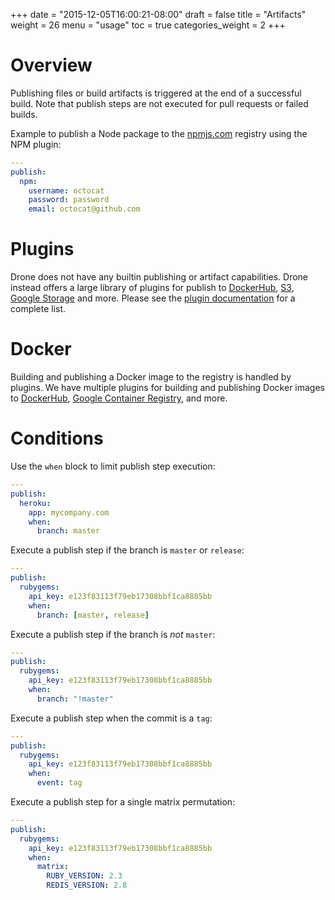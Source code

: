 +++
date = "2015-12-05T16:00:21-08:00"
draft = false
title = "Artifacts"
weight = 26
menu = "usage"
toc = true
categories_weight = 2
+++


# Overview

Publishing files or build artifacts is triggered at the end of a successful build. Note that publish steps are not executed for pull requests or failed builds.

Example to publish a Node package to the [npmjs.com](/plugins/npm/) registry using the NPM plugin:

```yaml
---
publish:
  npm:
    username: octocat
    password: password
    email: octocat@github.com
```

# Plugins

Drone does not have any builtin publishing or artifact capabilities. Drone instead offers a large library of plugins for publish to [DockerHub](/plugins/docker/), [S3](/plugins/s3/), [Google Storage](/plugins/google_cloudstorage/) and more. Please see the [plugin documentation](/plugins/) for a complete list.

# Docker

Building and publishing a Docker image to the registry is handled by plugins. We have multiple plugins for building and publishing Docker images to [DockerHub](/plugins/docker/), [Google Container Registry](/plugins/gcr/), and more.

# Conditions

Use the `when` block to limit publish step execution:

```yaml
---
publish:
  heroku:
    app: mycompany.com
    when:
      branch: master
```

Execute a publish step if the branch is `master` or `release`:

```yaml
---
publish:
  rubygems:
    api_key: e123f83113f79eb17308bbf1ca8885bb
    when:
      branch: [master, release]
```

Execute a publish step if the branch is _not_ `master`:

```yaml
---
publish:
  rubygems:
    api_key: e123f83113f79eb17308bbf1ca8885bb
    when:
      branch: "!master"
```

Execute a publish step when the commit is a `tag`:

```yaml
---
publish:
  rubygems:
    api_key: e123f83113f79eb17308bbf1ca8885bb
    when:
      event: tag
```

Execute a publish step for a single matrix permutation:

```yaml
---
publish:
  rubygems:
    api_key: e123f83113f79eb17308bbf1ca8885bb
    when:
      matrix:
        RUBY_VERSION: 2.3
        REDIS_VERSION: 2.8
```
